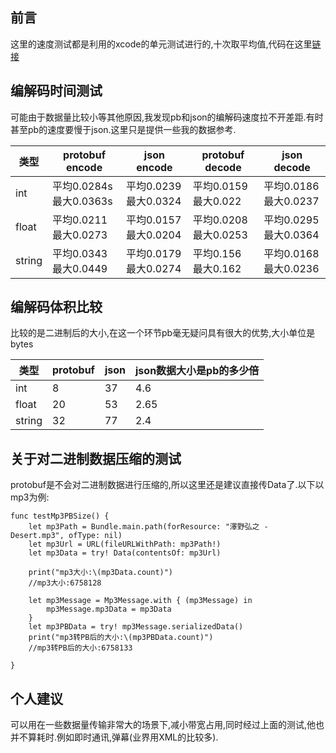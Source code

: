 ## 前言
这里的速度测试都是利用的xcode的单元测试进行的,十次取平均值,代码在这里[链接](https://github.com/Link913/StudyBlog/blob/master/%E5%AD%A6%E4%B9%A0%E7%AC%94%E8%AE%B0/iOS/Protobuf/ProtobufTest/ProtobufTestTests/ProtobufTestTests.swift)

## 编解码时间测试 

可能由于数据量比较小等其他原因,我发现pb和json的编解码速度拉不开差距.有时甚至pb的速度要慢于json.这里只是提供一些我的数据参考.

|    类型    |  protobuf  encode   |   json  encode |   protobuf  decode | json decode |
| --------- | ------------------   | --------------| --------------     | --------------|
| int       | 平均0.0284s 最大0.0363s |平均0.0239 最大0.0324| 平均0.0159 最大0.022 |平均0.0186 最大0.0237|
| float     | 平均0.0211 最大0.0273   |平均0.0157 最大0.0204| 平均0.0208 最大0.0253 |平均0.0295 最大0.0364 |
| string    |平均0.0343 最大0.0449|平均0.0179 最大0.0274|平均0.156 最大0.162 | 平均0.0168 最大0.0236 |

## 编解码体积比较

比较的是二进制后的大小,在这一个环节pb毫无疑问具有很大的优势,大小单位是bytes

|    类型    |  protobuf  |   json | json数据大小是pb的多少倍 |
| --------- | -----------| --------| --------|
| int       |     8      |    37   |   4.6      |
| float     |     20     |    53   |   2.65     |
| string    |     32     |    77   |   2.4      |

## 关于对二进制数据压缩的测试

protobuf是不会对二进制数据进行压缩的,所以这里还是建议直接传Data了.以下以mp3为例:
	
    func testMp3PBSize() {
        let mp3Path = Bundle.main.path(forResource: "澤野弘之 - Desert.mp3", ofType: nil)
        let mp3Url = URL(fileURLWithPath: mp3Path!)
        let mp3Data = try! Data(contentsOf: mp3Url)
        
        print("mp3大小:\(mp3Data.count)")
        //mp3大小:6758128
        
        let mp3Message = Mp3Message.with { (mp3Message) in
            mp3Message.mp3Data = mp3Data
        }
        let mp3PBData = try! mp3Message.serializedData()
        print("mp3转PB后的大小:\(mp3PBData.count)")
        //mp3转PB后的大小:6758133
        
    }

## 个人建议

可以用在一些数据量传输非常大的场景下,减小带宽占用,同时经过上面的测试,他也并不算耗时.例如即时通讯,弹幕(业界用XML的比较多).